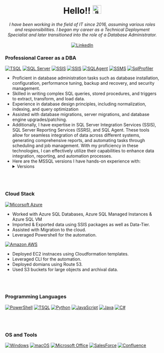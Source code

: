 
<h1 align="center">Hello!! <img src="https://github.com/wervlad/wervlad/assets/24524555/766d336d-b87d-44ba-807c-c51de2bc6b4d" width="28px" alt="👋"></h1>

<p align="center">
    <i>
    I have been working in the field of IT since 2016, assuming various roles and responsibilities. I began my career as a Technical Deployment Specialist and later transitioned into the role of a Database Administrator.<br>
    </i><br>
    <a href="https://www.linkedin.com/in/hafizalimubeen">
        <img src="https://img.shields.io/badge/LinkedIn-blue?style=flat-square&logo=linkedin" alt="LinkedIn">
    </a>
</p>

### Professional Career as a DBA
[![TSQL](https://img.shields.io/badge/tsql-black?style=for-the-badge&logo=microsoftsqlserver)](https://github.com/mub3en)
[![SQL Server](https://img.shields.io/badge/SQL%20Server-black?style=for-the-badge&logo=microsoftsqlserver)](https://github.com/mub3en)
[![SSIS](https://img.shields.io/badge/SQL%20Server%20Integration%20Services-black?style=for-the-badge&logo=microsoftsqlserver)](https://github.com/mub3en)
[![SSIS](https://img.shields.io/badge/SQL%20Server%20Reporting%20Services-black?style=for-the-badge&logo=microsoftsqlserver)](https://github.com/mub3en)
[![SQLAgent](https://img.shields.io/badge/SQL%20Server%20Agent-black?style=for-the-badge&logo=microsoftsqlserver)](https://github.com/mub3en)
[![SSMS](https://img.shields.io/badge/SQL%20Server%20Managemnt%20Studio-black?style=for-the-badge&logo=microsoftsqlserver)](https://github.com/mub3en)
[![SqlProfiler](https://img.shields.io/badge/SQL%20Profiler-black?style=for-the-badge&logo=microsoftsqlserver)](https://github.com/mub3en)
- Proficient in database administration tasks such as database installation, configuration, performance tuning, backup and recovery, and security management.<br>
- Skilled in writing complex SQL queries, stored procedures, and triggers to extract, transform, and load data.   
- Experience in database design principles, including normalization, indexing, and query optimization
- Assisted with database migrations, server migrations, and database engine upgrades/patching.
- Additionally, I have expertise in SQL Server Integration Services (SSIS), SQL Server Reporting Services (SSRS), and SQL Agent. These tools allow for seamless integration of data across different systems, generating comprehensive reports, and automating tasks through scheduling and job management. With my proficiency in these technologies, I can effectively utilize their capabilities to enhance data integration, reporting, and automation processes.
- Here are the MSSQL versions I have hands-on experience with:
    <details>
      <summary>Versions</summary>
      <ul>
        <li>SQL Server 2008</li>
        <li>SQL Server 2012</li>
        <li>SQL Server 2014</li>
        <li>SQL Server 2016</li>
        <li>SQL Server 2017</li>
        <li>SQL Server 2019</li>
      </ul>
    </details>



<br> </br>
### Cloud Stack
[![Micorsoft Azure](https://img.shields.io/badge/Azure-black?style=for-the-badge&logo=microsoftazure)](https://github.com/mub3en/PowerShell-Automation-Tools/tree/master/Azure)
  - Worked with Azure SQL Databases, Azure SQL Managed Instances & Azure SQL VM
  - Imported & Exported data using SSIS packages as well as Data-Tier.
  - Assisted with Migration to the cloud.
  - Leveraged Powershell for the automation.
    
[![Amazon AWS](https://img.shields.io/badge/AWS-0078D6?style=for-the-badge&logo=amazonaws)](https://github.com/mub3en)
  - Deployed EC2 instnaces using Cloudformation templates.
  - Leveraged CLI for the automation.
  - Deployed domians using Route 53.
  - Used S3 buckets for large objects and archival data.

<br> </br>

### Programming Languages
<!--- [![PowerShell](https://img.shields.io/badge/PowerShell-5391FE?style=for-the-badge&logo=powershell)](https://github.com/mub3en)) --->
[![PowerShell](https://img.shields.io/badge/PowerShell-5391FE?style=for-the-badge&logo=gnometerminal)](https://github.com/mub3en/PowerShell-Automation-Tools)
[![TSQL](https://img.shields.io/badge/tsql-CC2927?style=for-the-badge&logo=microsoftsqlserver)](https://github.com/mub3en/PowerShell-Automation-Tools/tree/master/SQL/src/Scripts/SP)
[![Python](https://img.shields.io/badge/python-3EAAAF?style=for-the-badge&logo=python)](https://github.com/mub3en/TwitterAPI)
[![JavaScript](https://img.shields.io/badge/javascript-4B4B77?style=for-the-badge&logo=javascript)](https://github.com/mub3en)
[![Java](https://img.shields.io/badge/java-9F1D20?style=for-the-badge&logo=oracle)](https://github.com/mub3en)
[![C#](https://img.shields.io/badge/-C%23-512BD4?style=for-the-badge&logo=dotnet)](https://github.com/mub3en)


<br> </br>

### OS and Tools
[![Windows](https://img.shields.io/badge/Windows-0078D6?style=for-the-badge&logo=Windows)](https://github.com/mub3en)
[![macOS](https://img.shields.io/badge/macOS-black?style=for-the-badge&logo=macOS)](https://github.com/mub3en)
[![Microsoft Office](https://img.shields.io/badge/Microsoft%20Office-D83B01?style=for-the-badge&logo=microsoftoffice)](https://github.com/mub3en)
[![SalesForce](https://img.shields.io/badge/SalesForce-black?style=for-the-badge&logo=salesforce)](https://github.com/mub3en)
[![Confluence](https://img.shields.io/badge/Confluence-172B4D?style=for-the-badge&logo=confluence)](https://github.com/mub3en)








<!--
**mub3en/mub3en** is a ✨ _special_ ✨ repository because its `README.md` (this file) appears on your GitHub profile.

Here are some ideas to get you started:

- 🔭 I’m currently working on ...
- 🌱 I’m currently learning ...
- 👯 I’m looking to collaborate on ...
- 🤔 I’m looking for help with ...
- 💬 Ask me about ...
- 📫 How to reach me: ...
- 😄 Pronouns: ...
- ⚡ Fun fact: ...
-->
